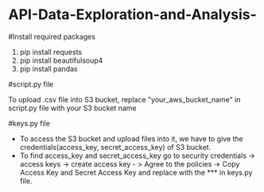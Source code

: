 # API-Data-Exploration-and-Analysis-

#Install required packages

1. pip install requests
2. pip install beautifulsoup4
3. pip install pandas

#script.py file

To upload .csv file into S3 bucket, replace "your_aws_bucket_name" in script.py file with your S3 bucket name

#keys.py file

* To access the S3 bucket and upload files into it, we have to give the credentials(access_key, secret_access_key) of S3 bucket.
* To find access_key and secret_access_key go to security credentials -> access keys -> create access key - > Agree to the policies -> Copy Access Key and Secret Access Key and replace with the *** in keys.py file. 


